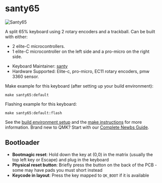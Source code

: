 # santy65

![Santy65](https://i.imgur.com/VcNGcUTh.jpg)

A split 65% keyboard using 2 rotary encoders and a trackball. 
Can be built with either:
- 2 elite-C microcontrollers.
- 1 elite-C microcontroller on the left side and a pro-micro on the right side.

* Keyboard Maintainer: [santy](https://github.com/santy81855)
* Hardware Supported: Elite-c, pro-micro, EC11 rotary encoders, pmw 3360 sensor.

Make example for this keyboard (after setting up your build environment):

    make santy65:default

Flashing example for this keyboard:

    make santy65:default:flash

See the [build environment setup](https://docs.qmk.fm/#/getting_started_build_tools) and the [make instructions](https://docs.qmk.fm/#/getting_started_make_guide) for more information. Brand new to QMK? Start with our [Complete Newbs Guide](https://docs.qmk.fm/#/newbs).

## Bootloader

* **Bootmagic reset**: Hold down the key at (0,0) in the matrix (usually the top left key or Escape) and plug in the keyboard
* **Physical reset button**: Briefly press the button on the back of the PCB - some may have pads you must short instead
* **Keycode in layout**: Press the key mapped to `QK_BOOT` if it is available
